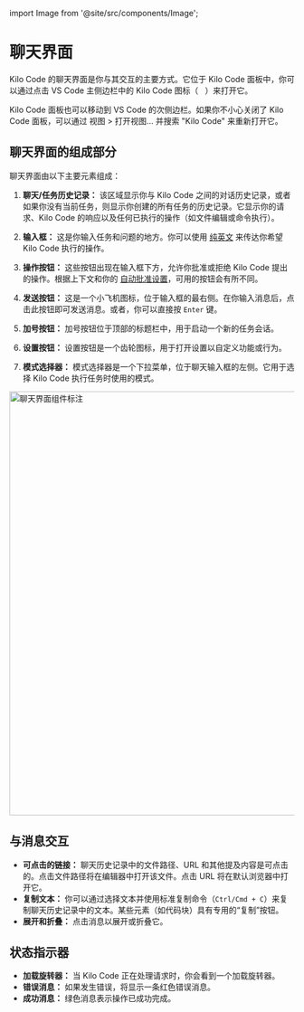 import Image from '@site/src/components/Image';

# 聊天界面

Kilo Code 的聊天界面是你与其交互的主要方式。它位于 Kilo Code 面板中，你可以通过点击 VS Code 主侧边栏中的 Kilo Code 图标（<img src="/docs/img/kilo-v1.svg" width="12" />）来打开它。

Kilo Code 面板也可以移动到 VS Code 的次侧边栏。如果你不小心关闭了 Kilo Code 面板，可以通过 视图 > 打开视图... 并搜索 "Kilo Code" 来重新打开它。

## 聊天界面的组成部分

聊天界面由以下主要元素组成：

1. **聊天/任务历史记录：** 该区域显示你与 Kilo Code 之间的对话历史记录，或者如果你没有当前任务，则显示你创建的所有任务的历史记录。它显示你的请求、Kilo Code 的响应以及任何已执行的操作（如文件编辑或命令执行）。

2. **输入框：** 这是你输入任务和问题的地方。你可以使用 [纯英文](/) 来传达你希望 Kilo Code 执行的操作。

3. **操作按钮：** 这些按钮出现在输入框下方，允许你批准或拒绝 Kilo Code 提出的操作。根据上下文和你的 [自动批准设置](/features/auto-approving-actions)，可用的按钮会有所不同。

4. **发送按钮：** 这是一个小飞机图标，位于输入框的最右侧。在你输入消息后，点击此按钮即可发送消息。或者，你可以直接按 `Enter` 键。

5. **加号按钮：** 加号按钮位于顶部的标题栏中，用于启动一个新的任务会话。

6. **设置按钮：** 设置按钮是一个齿轮图标，用于打开设置以自定义功能或行为。

7. **模式选择器：** 模式选择器是一个下拉菜单，位于聊天输入框的左侧。它用于选择 Kilo Code 执行任务时使用的模式。

<Image 
    src="/docs/img/the-chat-interface/the-chat-interface-1.png" 
    alt="聊天界面组件标注" width="750" 
    caption="Kilo Code 聊天界面的关键组件"
/>

## 与消息交互

* **可点击的链接：** 聊天历史记录中的文件路径、URL 和其他提及内容是可点击的。点击文件路径将在编辑器中打开该文件。点击 URL 将在默认浏览器中打开它。
* **复制文本：** 你可以通过选择文本并使用标准复制命令（`Ctrl/Cmd + C`）来复制聊天历史记录中的文本。某些元素（如代码块）具有专用的“复制”按钮。
* **展开和折叠：** 点击消息以展开或折叠它。

## 状态指示器

* **加载旋转器：** 当 Kilo Code 正在处理请求时，你会看到一个加载旋转器。
* **错误消息：** 如果发生错误，将显示一条红色错误消息。
* **成功消息：** 绿色消息表示操作已成功完成。